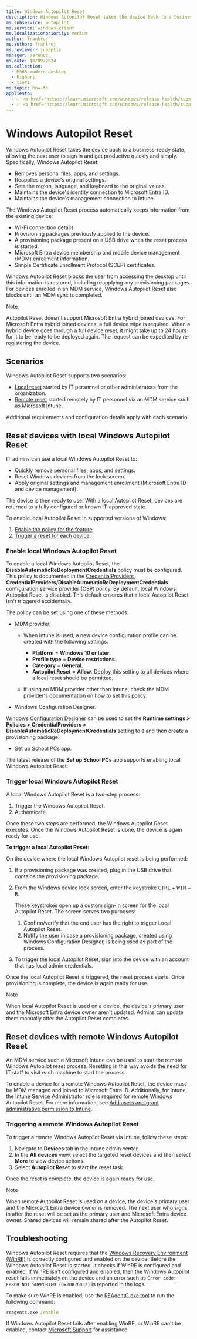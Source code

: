 ```yaml
---
title: Windows Autopilot Reset
description: Windows Autopilot Reset takes the device back to a business-ready state, allowing the next user to sign in and get productive quickly and easily.
ms.subservice: autopilot
ms.service: windows-client
ms.localizationpriority: medium
author: frankroj
ms.author: frankroj
ms.reviewer: jubaptis
manager: aaroncz
ms.date: 10/09/2024
ms.collection:
  - M365-modern-desktop
  - highpri
  - tier1
ms.topic: how-to
appliesto:
  - ✅ <a href="https://learn.microsoft.com/windows/release-health/supported-versions-windows-client" target="_blank">Windows 11</a>
  - ✅ <a href="https://learn.microsoft.com/windows/release-health/supported-versions-windows-client" target="_blank">Windows 10</a>
---
```



# Windows Autopilot Reset

Windows Autopilot Reset takes the device back to a business-ready state, allowing the next user to sign in and get productive quickly and simply. Specifically, Windows Autopilot Reset:

- Removes personal files, apps, and settings.
- Reapplies a device's original settings.
- Sets the region, language, and keyboard to the original values.
- Maintains the device's identity connection to Microsoft Entra ID.
- Maintains the device's management connection to Intune.

The Windows Autopilot Reset process automatically keeps information from the existing device:

- Wi-Fi connection details.
- Provisioning packages previously applied to the device.
- A provisioning package present on a USB drive when the reset process is started.
- Microsoft Entra device membership and mobile device management (MDM) enrollment information.
- Simple Certificate Enrollment Protocol (SCEP) certificates.

Windows Autopilot Reset blocks the user from accessing the desktop until this information is restored, including reapplying any provisioning packages. For devices enrolled in an MDM service, Windows Autopilot Reset also blocks until an MDM sync is completed.

> [!NOTE]
>
> Autopilot Reset doesn't support Microsoft Entra hybrid joined devices. For Microsoft Entra hybrid joined devices, a full device wipe is required. When a hybrid device goes through a full device reset, it might take up to 24 hours for it to be ready to be deployed again. The request can be expedited by re-registering the device.

## Scenarios

Windows Autopilot Reset supports two scenarios:

- [Local reset](#reset-devices-with-local-windows-autopilot-reset) started by IT personnel or other administrators from the organization.
- [Remote reset](#reset-devices-with-remote-windows-autopilot-reset) started remotely by IT personnel via an MDM service such as Microsoft Intune.

Additional requirements and configuration details apply with each scenario.

## Reset devices with local Windows Autopilot Reset

IT admins can use a local Windows Autopilot Reset to:

- Quickly remove personal files, apps, and settings.
- Reset Windows devices from the lock screen.
- Apply original settings and management enrollment (Microsoft Entra ID and device management).

The device is then ready to use. With a local Autopilot Reset, devices are returned to a fully configured or known IT-approved state.

To enable local Autopilot Reset in supported versions of Windows:

1. [Enable the policy for the feature](#enable-local-windows-autopilot-reset).
1. [Trigger a reset for each device](#trigger-local-windows-autopilot-reset).

### Enable local Windows Autopilot Reset

To enable a local Windows Autopilot Reset, the **DisableAutomaticReDeploymentCredentials** policy must be configured. This policy is documented in the [CredentialProviders](/windows/client-management/mdm/policy-csp-credentialproviders), **CredentialProviders/DisableAutomaticReDeploymentCredentials** configuration service provider (CSP) policy. By default, local Windows Autopilot Reset is disabled. This default ensures that a local Autopilot Reset isn't triggered accidentally.

The policy can be set using one of these methods:

- MDM provider.

  - When Intune is used, a new device configuration profile can be created with the following settings:

    - **Platform** = **Windows 10 or later**.
    - **Profile type** = **Device restrictions**.
    - **Category** = **General**.
    - **Autopilot Reset** = **Allow**. Deploy this setting to all devices where a local reset should be permitted.

  - If using an MDM provider other than Intune, check the MDM provider's documentation on how to set this policy.

- Windows Configuration Designer.

[Windows Configuration Designer](/windows/configuration/provisioning-packages/provisioning-create-package) can be used to set the **Runtime settings > Policies > CredentialProviders > DisableAutomaticReDeploymentCredentials** setting to `0` and then create a provisioning package.

- Set up School PCs app.

 The latest release of the **Set up School PCs** app supports enabling local Windows Autopilot Reset.

### Trigger local Windows Autopilot Reset

A local Windows Autopilot Reset is a two-step process:

1. Trigger the Windows Autopilot Reset.
1. Authenticate.

Once these two steps are performed, the Windows Autopilot Reset executes. Once the Windows Autopilot Reset is done, the device is again ready for use.

**To trigger a local Autopilot Reset:**

On the device where the local Windows Autopilot reset is being performed:

1. If a provisioning package was created, plug in the USB drive that contains the provisioning package.

1. From the Windows device lock screen, enter the keystroke <kbd>CTRL</kbd> + <kbd>WIN</kbd> + <kbd>R</kbd>.

    These keystrokes open up a custom sign-in screen for the local Autopilot Reset. The screen serves two purposes:

    1. Confirm/verify that the end user has the right to trigger Local Autopilot Reset.
    1. Notify the user in case a provisioning package, created using Windows Configuration Designer, is being used as part of the process.

1. To trigger the local Autopilot Reset, sign into the device with an account that has local admin credentials.

 Once the local Autopilot Reset is triggered, the reset process starts. Once provisioning is complete, the device is again ready for use.

> [!NOTE]
>
> When local Autopilot Reset is used on a device, the device's primary user and the Microsoft Entra device owner aren't updated. Admins can update them manually after the Autopilot Reset completes.

## Reset devices with remote Windows Autopilot Reset

An MDM service such a Microsoft Intune can be used to start the remote Windows Autopilot reset process. Resetting in this way avoids the need for IT staff to visit each machine to start the process.

To enable a device for a remote Windows Autopilot Reset, the device must be MDM managed and joined to Microsoft Entra ID. Additionally, for Intune, the Intune Service Administrator role is required for remote Windows Autopilot Reset. For more information, see [Add users and grant administrative permission to Intune](/mem/intune/fundamentals/users-add).

### Triggering a remote Windows Autopilot Reset

To trigger a remote Windows Autopilot Reset via Intune, follow these steps:

1. Navigate to **Devices** tab in the Intune admin center.
1. In the **All devices** view, select the targeted reset devices and then select **More** to view device actions.
1. Select **Autopilot Reset** to start the reset task.

Once the reset is complete, the device is again ready for use.

> [!NOTE]
>
> When remote Autopilot Reset is used on a device, the device's primary user and the Microsoft Entra device owner is removed. The next user who signs in after the reset will be set as the primary user and Microsoft Entra device owner. Shared devices will remain shared after the Autopilot Reset.

## Troubleshooting

Windows Autopilot Reset requires that the [Windows Recovery Environment (WinRE)](/windows-hardware/manufacture/desktop/windows-recovery-environment--windows-re--technical-reference) is correctly configured and enabled on the device. Before the Windows Autopilot Reset is started, it checks if WinRE is configured and enabled. If WinRE isn't configured and enabled, then the Windows Autopilot reset fails immediately on the device and an error such as `Error code: ERROR_NOT_SUPPORTED (0x80070032)` is reported in the logs.

To make sure WinRE is enabled, use the [REAgentC.exe tool](/windows-hardware/manufacture/desktop/reagentc-command-line-options) to run the following command:

```cmd
reagentc.exe /enable
```

If Windows Autopilot Reset fails after enabling WinRE, or WinRE can't be enabled, contact [Microsoft Support](https://support.microsoft.com) for assistance.
